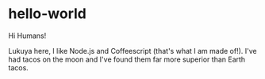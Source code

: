 # hello-world

Hi Humans!

Lukuya here, I like Node.js and Coffeescript (that's what I am made of!). 
I've had tacos on the moon and I've found them far more superior than Earth tacos. 
